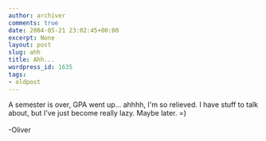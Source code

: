 ```yaml
---
author: archiver
comments: true
date: 2004-05-21 23:02:45+00:00
excerpt: None
layout: post
slug: ahh
title: Ahh...
wordpress_id: 1635
tags:
- oldpost
---
```


A semester is over, GPA went up... ahhhh, I'm so relieved. I have stuff to talk about, but I've just become really lazy. Maybe later. =)<br /><br />-Oliver